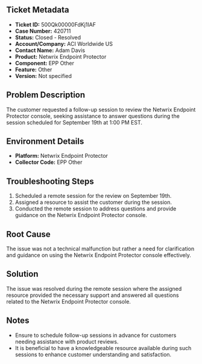 ## Ticket Metadata
- **Ticket ID:** 500Qk00000FdKj1IAF
- **Case Number:** 420711
- **Status:** Closed - Resolved
- **Account/Company:** ACI Worldwide US
- **Contact Name:** Adam Davis
- **Product:** Netwrix Endpoint Protector
- **Component:** EPP Other
- **Feature:** Other
- **Version:** Not specified

## Problem Description
The customer requested a follow-up session to review the Netwrix Endpoint Protector console, seeking assistance to answer questions during the session scheduled for September 19th at 1:00 PM EST.

## Environment Details
- **Platform:** Netwrix Endpoint Protector
- **Collector Code:** EPP Other

## Troubleshooting Steps
1. Scheduled a remote session for the review on September 19th.
2. Assigned a resource to assist the customer during the session.
3. Conducted the remote session to address questions and provide guidance on the Netwrix Endpoint Protector console.

## Root Cause
The issue was not a technical malfunction but rather a need for clarification and guidance on using the Netwrix Endpoint Protector console effectively.

## Solution
The issue was resolved during the remote session where the assigned resource provided the necessary support and answered all questions related to the Netwrix Endpoint Protector console.

## Notes
- Ensure to schedule follow-up sessions in advance for customers needing assistance with product reviews.
- It is beneficial to have a knowledgeable resource available during such sessions to enhance customer understanding and satisfaction.